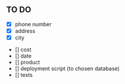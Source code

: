 ## TO DO
- [x] phone number
- [x] address
- [x] city
- [] cost
- [] date
- [] product
- [] deployment script (to chosen database)
- [] tests